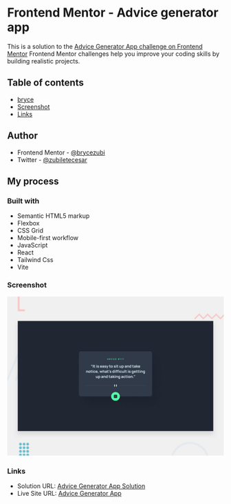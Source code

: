 # Frontend Mentor - Advice generator app
This is a solution to the [Advice Generator App challenge on Frontend Mentor](https://www.frontendmentor.io/challenges/qr-code-component-iux_sIO_H/hub)
Frontend Mentor challenges help you improve your coding skills by building realistic projects. 

## Table of contents
- [bryce](#author)
- [Screenshot](#screenshot)
- [Links](#links)

## Author
- Frontend Mentor - [@brycezubi](https://www.frontendmentor.io/profile/brycezubi)
- Twitter - [@zubiletecesar](https://twitter.com/home)

## My process

### Built with

- Semantic HTML5 markup
- Flexbox
- CSS Grid
- Mobile-first workflow
- JavaScript
- React
- Tailwind Css
- Vite

### Screenshot

![Design preview for the Advice Generator App coding challenge](https://github.com/brycezubi/advice-generator-api/blob/gh-pages/design/desktop-preview.jpg)

### Links

- Solution URL: [Advice Generator App Solution](https://www.frontendmentor.io/solutions/advide-generator-UHCo_ROzKD)
- Live Site URL: [Advice Generator App](https://brycezubi.github.io/advice-generator-api/)
